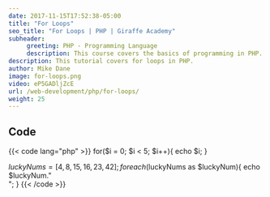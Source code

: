 ```yaml
---
date: 2017-11-15T17:52:38-05:00
title: "For Loops"
seo_title: "For Loops | PHP | Giraffe Academy"
subheader:
     greeting: PHP - Programming Language
     description: This course covers the basics of programming in PHP. Work your way through the videos and we'll teach you everything you need to know to start your programming journey!
description: This tutorial covers for loops in PHP.
author: Mike Dane
image: for-loops.png
video: eP5GADljZcE
url: /web-development/php/for-loops/
weight: 25
---
```


## Code

{{< code lang="php" >}}
for($i = 0; $i < 5; $i++){
     echo $i;
}

$luckyNums = [4, 8, 15, 16, 23, 42];
foreach($luckyNums as $luckyNum){
     echo $luckyNum."<br>";
}
{{< /code >}}